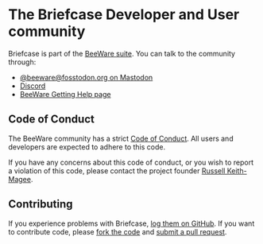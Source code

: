 # The Briefcase Developer and User community

Briefcase is part of the [BeeWare suite](https://beeware.org). You can
talk to the community through:

- [@beeware@fosstodon.org on Mastodon](https://fosstodon.org/@beeware)
- [Discord](https://beeware.org/bee/chat/)
- [BeeWare Getting Help
  page](https://beeware.org/community/getting-help/)

## Code of Conduct

The BeeWare community has a strict [Code of
Conduct](https://beeware.org/community/behavior/code-of-conduct/). All users and
developers are expected to adhere to this code.

If you have any concerns about this code of conduct, or you wish to
report a violation of this code, please contact the project founder
[Russell Keith-Magee](mailto:russell@keith-magee.com).

## Contributing

If you experience problems with Briefcase, [log them on
GitHub](https://github.com/beeware/briefcase/issues). If you want to
contribute code, please [fork the
code](https://github.com/beeware/briefcase) and [submit a pull
request](https://github.com/beeware/briefcase/pulls).
